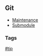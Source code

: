 ## Git

- [Maintenance](maintenance/maintenance.md)
- [Submodule](submodules/submodulea.md)

### Tags
[#tip](../tips.md)  